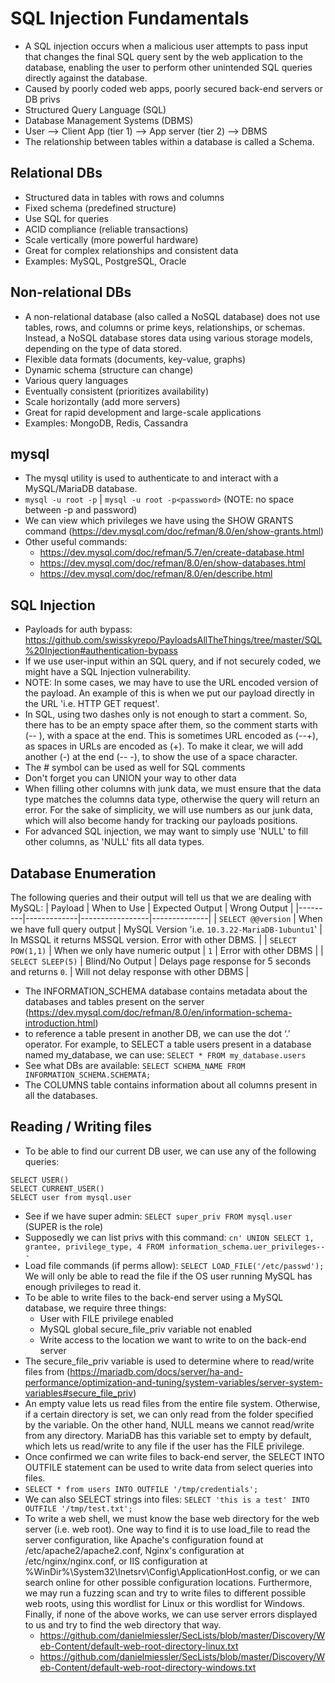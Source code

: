 # SQL Injection Fundamentals
- A SQL injection occurs when a malicious user attempts to pass input that changes the final SQL query sent by the web application to the database, enabling the user to perform other unintended SQL queries directly against the database.
- Caused by poorly coded web apps, poorly secured back-end servers or DB privs
- Structured Query Language (SQL)
- Database Management Systems (DBMS)
- User --> Client App (tier 1) --> App server (tier 2) --> DBMS
- The relationship between tables within a database is called a Schema.

## Relational DBs
- Structured data in tables with rows and columns
- Fixed schema (predefined structure)
- Use SQL for queries
- ACID compliance (reliable transactions)
- Scale vertically (more powerful hardware)
- Great for complex relationships and consistent data
- Examples: MySQL, PostgreSQL, Oracle

## Non-relational DBs
- A non-relational database (also called a NoSQL database) does not use tables, rows, and columns or prime keys, relationships, or schemas. Instead, a NoSQL database stores data using various storage models, depending on the type of data stored. 
- Flexible data formats (documents, key-value, graphs)
- Dynamic schema (structure can change)
- Various query languages
- Eventually consistent (prioritizes availability)
- Scale horizontally (add more servers)
- Great for rapid development and large-scale applications
- Examples: MongoDB, Redis, Cassandra

## mysql
- The mysql utility is used to authenticate to and interact with a MySQL/MariaDB database.
- `mysql -u root -p` | `mysql -u root -p<password>` (NOTE: no space between -p and password)
- We can view which privileges we have using the SHOW GRANTS command (https://dev.mysql.com/doc/refman/8.0/en/show-grants.html)
- Other useful commands:
	- https://dev.mysql.com/doc/refman/5.7/en/create-database.html
	- https://dev.mysql.com/doc/refman/8.0/en/show-databases.html
	- https://dev.mysql.com/doc/refman/8.0/en/describe.html
	
## SQL Injection
- Payloads for auth bypass: https://github.com/swisskyrepo/PayloadsAllTheThings/tree/master/SQL%20Injection#authentication-bypass
- If we use user-input within an SQL query, and if not securely coded, we might have a SQL Injection vulnerability.
- NOTE: In some cases, we may have to use the URL encoded version of the payload. An example of this is when we put our payload directly in the URL 'i.e. HTTP GET request'.
- In SQL, using two dashes only is not enough to start a comment. So, there has to be an empty space after them, so the comment starts with (-- ), with a space at the end. This is sometimes URL encoded as (--+), as spaces in URLs are encoded as (+). To make it clear, we will add another (-) at the end (-- -), to show the use of a space character.
- The # symbol can be used as well for SQL comments
- Don't forget you can UNION your way to other data
- When filling other columns with junk data, we must ensure that the data type matches the columns data type, otherwise the query will return an error. For the sake of simplicity, we will use numbers as our junk data, which will also become handy for tracking our payloads positions.
- For advanced SQL injection, we may want to simply use 'NULL' to fill other columns, as 'NULL' fits all data types.

## Database Enumeration
The following queries and their output will tell us that we are dealing with MySQL:
| Payload | When to Use | Expected Output | Wrong Output |
|---------|-------------|-----------------|--------------|
| `SELECT @@version` | When we have full query output | MySQL Version 'i.e. `10.3.22-MariaDB-1ubuntu1`' | In MSSQL it returns MSSQL version. Error with other DBMS. |
| `SELECT POW(1,1)` | When we only have numeric output | `1` | Error with other DBMS |
| `SELECT SLEEP(5)` | Blind/No Output | Delays page response for 5 seconds and returns `0`. | Will not delay response with other DBMS |

- The INFORMATION_SCHEMA database contains metadata about the databases and tables present on the server (https://dev.mysql.com/doc/refman/8.0/en/information-schema-introduction.html)
- to reference a table present in another DB, we can use the dot ‘.’ operator. For example, to SELECT a table users present in a database named my_database, we can use: `SELECT * FROM my_database.users`
- See what DBs are available: `SELECT SCHEMA_NAME FROM INFORMATION_SCHEMA.SCHEMATA;`
- The COLUMNS table contains information about all columns present in all the databases. 

## Reading / Writing files
- To be able to find our current DB user, we can use any of the following queries:
```
SELECT USER()
SELECT CURRENT_USER()
SELECT user from mysql.user
```
- See if we have super admin: `SELECT super_priv FROM mysql.user` (SUPER is the role)
- Supposedly we can list privs with this command: `cn' UNION SELECT 1, grantee, privilege_type, 4 FROM information_schema.uer_privileges-- -`
- Load file commands (if perms allow): `SELECT LOAD_FILE('/etc/passwd');` We will only be able to read the file if the OS user running MySQL has enough privileges to read it.
- To be able to write files to the back-end server using a MySQL database, we require three things:
    - User with FILE privilege enabled
    - MySQL global secure_file_priv variable not enabled
    - Write access to the location we want to write to on the back-end server
- The secure_file_priv variable is used to determine where to read/write files from (https://mariadb.com/docs/server/ha-and-performance/optimization-and-tuning/system-variables/server-system-variables#secure_file_priv)
- An empty value lets us read files from the entire file system. Otherwise, if a certain directory is set, we can only read from the folder specified by the variable. On the other hand, NULL means we cannot read/write from any directory. MariaDB has this variable set to empty by default, which lets us read/write to any file if the user has the FILE privilege. 
- Once confirmed we can write files to back-end server,  the SELECT INTO OUTFILE statement can be used to write data from select queries into files. 
- `SELECT * from users INTO OUTFILE '/tmp/credentials';`
- We can also SELECT strings into files: `SELECT 'this is a test' INTO OUTFILE '/tmp/test.txt';`
- To write a web shell, we must know the base web directory for the web server (i.e. web root). One way to find it is to use load_file to read the server configuration, like Apache's configuration found at /etc/apache2/apache2.conf, Nginx's configuration at /etc/nginx/nginx.conf, or IIS configuration at %WinDir%\System32\Inetsrv\Config\ApplicationHost.config, or we can search online for other possible configuration locations. Furthermore, we may run a fuzzing scan and try to write files to different possible web roots, using this wordlist for Linux or this wordlist for Windows. Finally, if none of the above works, we can use server errors displayed to us and try to find the web directory that way.
	- https://github.com/danielmiessler/SecLists/blob/master/Discovery/Web-Content/default-web-root-directory-linux.txt
	- https://github.com/danielmiessler/SecLists/blob/master/Discovery/Web-Content/default-web-root-directory-windows.txt



